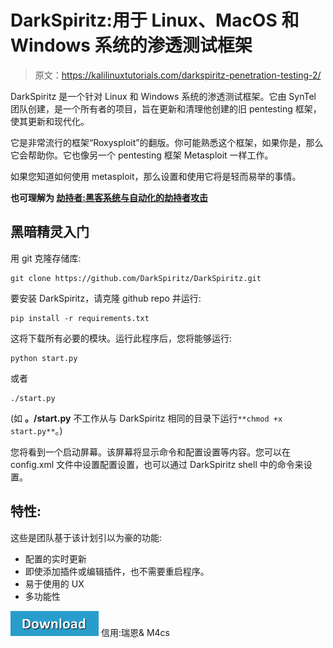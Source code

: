 # DarkSpiritz:用于 Linux、MacOS 和 Windows 系统的渗透测试框架

> 原文：<https://kalilinuxtutorials.com/darkspiritz-penetration-testing-2/>

DarkSpiritz 是一个针对 Linux 和 Windows 系统的渗透测试框架。它由 SynTel 团队创建，是一个所有者的项目，旨在更新和清理他创建的旧 pentesting 框架，使其更新和现代化。

它是非常流行的框架“Roxysploit”的翻版。你可能熟悉这个框架，如果你是，那么它会帮助你。它也像另一个 pentesting 框架 Metasploit 一样工作。

如果您知道如何使用 metasploit，那么设置和使用它将是轻而易举的事情。

**也可理解为 [劫持者:黑客系统与自动化的劫持者攻击](https://kalilinuxtutorials.com/pastejacker-hacking-systems-pastejacking/)**

## **黑暗精灵入门**

用 git 克隆存储库:

```
git clone https://github.com/DarkSpiritz/DarkSpiritz.git
```

要安装 DarkSpiritz，请克隆 github repo 并运行:

```
pip install -r requirements.txt
```

这将下载所有必要的模块。运行此程序后，您将能够运行:

```
python start.py
```

或者

```
./start.py
```

(如 **。/start.py** 不工作从与 DarkSpiritz 相同的目录下运行`**chmod +x start.py**`。)

您将看到一个启动屏幕。该屏幕将显示命令和配置设置等内容。您可以在 config.xml 文件中设置配置设置，也可以通过 DarkSpiritz shell 中的命令来设置。

## **特性:**

这些是团队基于该计划引以为豪的功能:

*   配置的实时更新
*   即使添加插件或编辑插件，也不需要重启程序。
*   易于使用的 UX
*   多功能性

[![](img/d861a9096555aeb1980fc054015933d7.png)](https://github.com/DarkSpiritz/DarkSpiritz) 信用:瑞恩& M4cs